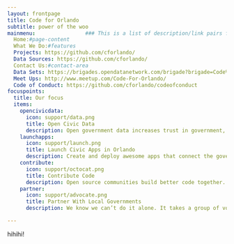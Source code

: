 ```yaml
---
layout: frontpage
title: Code for Orlando
subtitle: power of the woo
mainmenu:                ### This is a list of description/link pairs for the main menu.
  Home:#page-content
  What We Do:#features
  Projects: https://github.com/cforlando/
  Data Sources: https://github.com/cforlando/
  Contact Us:#contact-area
  Data Sets: https://brigades.opendatanetwork.com/brigade?brigade=Code%20for%20Orlando
  Meet Ups: http://www.meetup.com/Code-For-Orlando/
  Code of Conduct: https://github.com/cforlando/codeofconduct
focuspoints:
  title: Our focus
  items:
    opencivicdata:
      icon: support/data.png
      title: Open Civic Data
      description: Open government data increases trust in government, reduces friction in processes, and leads to economic development through new technologies and companies. Civic data does not free itself. It needs you to liberate it.
    launchapps:
      icon: support/launch.png
      title: Launch Civic Apps in Orlando
      description: Create and deploy awesome apps that connect the government to citizens. As civic hackers we can change the way our city and residents uses web and mobile software to operate.
    contribute: 
      icon: support/octocat.png
      title: Contribute Code
      description: Open source communities build better code together. Together with other Code for America cities we can build better apps by contributing all our code to the Code for America repositories.
    partner:
      icon: support/advocate.png
      title: Partner With Local Governments
      description: We know we can’t do it alone. It takes a group of volunteers working with our local cities and governments to make an impact.

---
```


hihihi!
